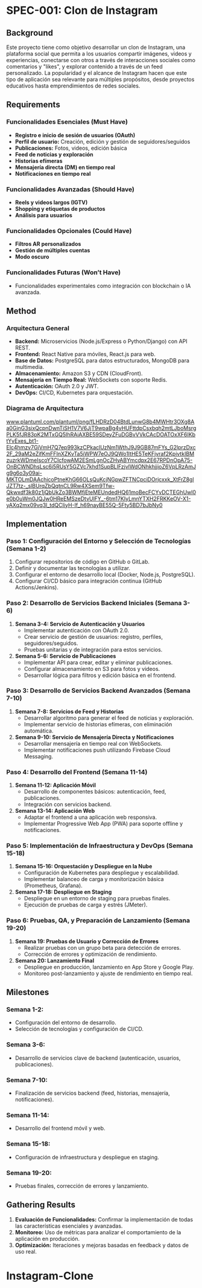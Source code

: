 # SPEC-001: Clon de Instagram

## Background

Este proyecto tiene como objetivo desarrollar un clon de Instagram, una plataforma social que permita a los usuarios compartir imágenes, videos y experiencias, conectarse con otros a través de interacciones sociales como comentarios y "likes", y explorar contenido a través de un feed personalizado. La popularidad y el alcance de Instagram hacen que este tipo de aplicación sea relevante para múltiples propósitos, desde proyectos educativos hasta emprendimientos de redes sociales.

## Requirements

### Funcionalidades Esenciales (Must Have)
- **Registro e inicio de sesión de usuarios (OAuth)**
- **Perfil de usuario:** Creación, edición y gestión de seguidores/seguidos
- **Publicaciones:** Fotos, videos, edición básica
- **Feed de noticias y exploración**
- **Historias efímeras**
- **Mensajería directa (DM) en tiempo real**
- **Notificaciones en tiempo real**

### Funcionalidades Avanzadas (Should Have)
- **Reels y videos largos (IGTV)**
- **Shopping y etiquetas de productos**
- **Análisis para usuarios**

### Funcionalidades Opcionales (Could Have)
- **Filtros AR personalizados**
- **Gestión de múltiples cuentas**
- **Modo oscuro**

### Funcionalidades Futuras (Won’t Have)
- Funcionalidades experimentales como integración con blockchain o IA avanzada.

## Method

### Arquitectura General
- **Backend:** Microservicios (Node.js/Express o Python/Django) con API REST.
- **Frontend:** React Native para móviles, React.js para web.
- **Base de Datos:** PostgreSQL para datos estructurados, MongoDB para multimedia.
- **Almacenamiento:** Amazon S3 y CDN (CloudFront).
- **Mensajería en Tiempo Real:** WebSockets con soporte Redis.
- **Autenticación:** OAuth 2.0 y JWT.
- **DevOps:** CI/CD, Kubernetes para orquestación.

### Diagrama de Arquitectura
www.plantuml.com/plantuml/png/fLHDRzD04BtdLunwG8b4MWHtr3OXg8Aa0GjnG3sixQcpnDwnTiSH1V7V6JjT9wpaBg4vHUFttdpCsxbqh2mtLJboMsrgPLK5fJR83pK2MTxGQ5IhRAiAXBE59SDeyZFuDGBvVVkCAcDOATOxXF6IKbtYvExes_bt1-Elc4hmzv7GjVmH7Q7ep993kzCPkaclUzNm1WthJ9J9GB87mFYs_G2lprzDxc2F_29aM2eZifKmFFInXZKvTa5iWPW7eOJ9QWo1ItHE5TeKFjvraf2KpivtkIBMzuzrkWDmeIscoY7CIcfowAM2ESmLgnOcZHyABYmcdpx2E67RPDnOpA75-OnBCWNDhsLsc6i5RUsY5GZVc7khd1SupBLIFzjvlWdONhkhjjioZ6VpLRzAmJg9g6o3y09ai-MKTOLmDAAchicoPtneKhG66OLsQuKcjNGpwZFTNCpciDOrjcxxk_XtFrZ8glJZT7tz-_slBUrqZbQqtnCL9Rw4XSem9Tfw-Qkwxdf3k80z1jQbUkZo3BWMfjEteMEUndedHQ61moBecFCYvDCTEGhUwl0e0b0uWm0JQJw0HReEMSzeDtvUlFY_-6tm17KIyLmnYTXH2FRKKeOV-X1-yAXq2mx09vq3l_tdQCIiyH-If_h69nayBE55Q-5Fty5BD7bJbNy0

## Implementation

### Paso 1: Configuración del Entorno y Selección de Tecnologías (Semana 1-2)
1. Configurar repositorios de código en GitHub o GitLab.
2. Definir y documentar las tecnologías a utilizar.
3. Configurar el entorno de desarrollo local (Docker, Node.js, PostgreSQL).
4. Configurar CI/CD básico para integración continua (GitHub Actions/Jenkins).

### Paso 2: Desarrollo de Servicios Backend Iniciales (Semana 3-6)
1. **Semana 3-4: Servicio de Autenticación y Usuarios**
   - Implementar autenticación con OAuth 2.0.
   - Crear servicio de gestión de usuarios: registro, perfiles, seguidores/seguidos.
   - Pruebas unitarias y de integración para estos servicios.
2. **Semana 5-6: Servicio de Publicaciones**
   - Implementar API para crear, editar y eliminar publicaciones.
   - Configurar almacenamiento en S3 para fotos y videos.
   - Desarrollar lógica para filtros y edición básica en el frontend.

### Paso 3: Desarrollo de Servicios Backend Avanzados (Semana 7-10)
1. **Semana 7-8: Servicios de Feed y Historias**
   - Desarrollar algoritmo para generar el feed de noticias y exploración.
   - Implementar servicio de historias efímeras, con eliminación automática.
2. **Semana 9-10: Servicio de Mensajería Directa y Notificaciones**
   - Desarrollar mensajería en tiempo real con WebSockets.
   - Implementar notificaciones push utilizando Firebase Cloud Messaging.

### Paso 4: Desarrollo del Frontend (Semana 11-14)
1. **Semana 11-12: Aplicación Móvil**
   - Desarrollo de componentes básicos: autenticación, feed, publicaciones.
   - Integración con servicios backend.
2. **Semana 13-14: Aplicación Web**
   - Adaptar el frontend a una aplicación web responsiva.
   - Implementar Progressive Web App (PWA) para soporte offline y notificaciones.

### Paso 5: Implementación de Infraestructura y DevOps (Semana 15-18)
1. **Semana 15-16: Orquestación y Despliegue en la Nube**
   - Configuración de Kubernetes para despliegue y escalabilidad.
   - Implementar balanceo de carga y monitorización básica (Prometheus, Grafana).
2. **Semana 17-18: Despliegue en Staging**
   - Despliegue en un entorno de staging para pruebas finales.
   - Ejecución de pruebas de carga y estrés (JMeter).

### Paso 6: Pruebas, QA, y Preparación de Lanzamiento (Semana 19-20)
1. **Semana 19: Pruebas de Usuario y Corrección de Errores**
   - Realizar pruebas con un grupo beta para detección de errores.
   - Corrección de errores y optimización de rendimiento.
2. **Semana 20: Lanzamiento Final**
   - Despliegue en producción, lanzamiento en App Store y Google Play.
   - Monitoreo post-lanzamiento y ajuste de rendimiento en tiempo real.

## Milestones

### Semana 1-2:
- Configuración del entorno de desarrollo.
- Selección de tecnologías y configuración de CI/CD.

### Semana 3-6:
- Desarrollo de servicios clave de backend (autenticación, usuarios, publicaciones).

### Semana 7-10:
- Finalización de servicios backend (feed, historias, mensajería, notificaciones).

### Semana 11-14:
- Desarrollo del frontend móvil y web.

### Semana 15-18:
- Configuración de infraestructura y despliegue en staging.

### Semana 19-20:
- Pruebas finales, corrección de errores y lanzamiento.

## Gathering Results

1. **Evaluación de Funcionalidades:** Confirmar la implementación de todas las características esenciales y avanzadas.
2. **Monitoreo:** Uso de métricas para analizar el comportamiento de la aplicación en producción.
3. **Optimización:** Iteraciones y mejoras basadas en feedback y datos de uso real.
# Instagram-Clone
